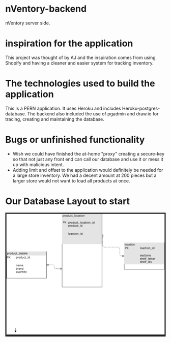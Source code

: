 # nVentory-backend
nVentory server side.

# inspiration for the application
This project was thought of by AJ and the inspiration comes from using Shopify and having a cleaner and easier system for tracking inventory. 

# The technologies used to build the application
This is a PERN application. It uses Heroku and includes Heroku-postgres-database.  The backend also included the use of pgadmin and draw.io for tracing, creating and maintaining the database.

# Bugs or unfinished functionality
- Wish we could have finished the at-home "proxy" creating a secure-key so that not just any front end can call our database and use it or mess it up with malicious intent. 
- Adding limit and offset to the application would definitely be needed for a large store inventory.  We had a decent amount at 200 pieces but a larger store would not want to load all products at once. 

# Our Database Layout to start

![Database](https://github.com/kiqueangulo/nVentory-backend/blob/main/Database.png)